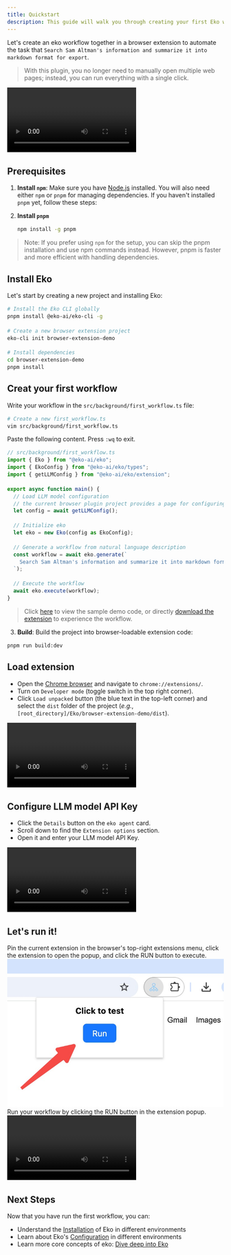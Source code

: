 ```yaml
---
title: Quickstart
description: This guide will walk you through creating your first Eko workflow in a browser extension environment.
---
```


Let's create an eko workflow together in a browser extension to automate the task that `Search Sam Altman's information and summarize it into markdown format for export`. 

> With this plugin, you no longer need to manually open multiple web pages; instead, you can run everything with a single click.

<video controls>
  <source src="/docs/run_workflow.mov" />
</video>

## Prerequisites
1. **Install `npm`**: Make sure you have [Node.js](https://nodejs.org/) installed. You will also need either `npm` or `pnpm` for managing dependencies. If you haven't installed `pnpm` yet, follow these steps:

2. **Install `pnpm`**
   ```bash
   npm install -g pnpm
   ```
> Note: If you prefer using `npm` for the setup, you can skip the pnpm installation and use npm commands instead. However, pnpm is faster and more efficient with handling dependencies.

## Install Eko
Let's start by creating a new project and installing Eko:

```bash
# Install the Eko CLI globally
pnpm install @eko-ai/eko-cli -g

# Create a new browser extension project
eko-cli init browser-extension-demo

# Install dependencies
cd browser-extension-demo
pnpm install
```

## Creat your first workflow

Write your workflow in the `src/background/first_workflow.ts` file:
```bash
# Create a new first_workflow.ts
vim src/background/first_workflow.ts
```
Paste the following content. Press `:wq` to exit.
```typescript
// src/background/first_workflow.ts
import { Eko } from "@eko-ai/eko";
import { EkoConfig } from "@eko-ai/eko/types";
import { getLLMConfig } from "@eko-ai/eko/extension";

export async function main() {
  // Load LLM model configuration 
  // the current browser plugin project provides a page for configuring LLM parameters
  let config = await getLLMConfig();

  // Initialize eko
  let eko = new Eko(config as EkoConfig);

  // Generate a workflow from natural language description
  const workflow = await eko.generate(`
    Search Sam Altman's information and summarize it into markdown format for export
  `);

  // Execute the workflow
  await eko.execute(workflow);
}
```

> Click [here](https://github.com/FellouAI/eko-demos/tree/main/browser-extension-quickstart) to view the sample demo code, or directly [download the extension](https://github.com/FellouAI/eko-demos/tree/main/browser-extension-quickstart/dist) to experience the workflow.

3. **Build**: Build the project into browser-loadable extension code:
```bash
pnpm run build:dev
```

## Load extension

- Open the [Chrome browser](https://www.google.com/chrome/) and navigate to `chrome://extensions/`.
- Turn on `Developer mode` (toggle switch in the top right corner).
- Click `Load unpacked` button (the blue text in the top-left corner) and select the `dist` folder of the project (_e.g._, `[root_directory]/Eko/browser-extension-demo/dist`).

<video controls>
  <source src="/docs/load_extension.mov" />
</video>

## Configure LLM model API Key

- Click the `Details` button on the `eko agent` card.
- Scroll down to find the `Extension options` section.
- Open it and enter your LLM model API Key.

<video controls>
  <source src="/docs/config_llm.mov" />
</video>

## Let's run it!
Pin the current extension in the browser's top-right extensions menu, click the extension to open the popup, and click the RUN button to execute.
![](../assets/run_extension.png)
Run your workflow by clicking the RUN button in the extension popup.
<video controls>
  <source src="/docs/run_workflow.mov" />
</video>

## Next Steps

Now that you have run the first workflow, you can:

- Understand the [Installation](/docs/getting-started/installation) of Eko in different environments
- Learn about Eko's [Configuration](/docs/getting-started/configuration) in different environments
- Learn more core concepts of eko: [Dive deep into Eko](/docs/getting-started/dive-deep)
